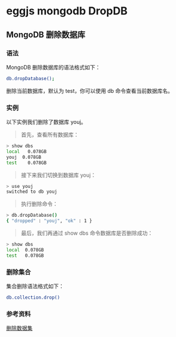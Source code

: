 # eggjs mongodb DropDB

## MongoDB 删除数据库

### 语法
MongoDB 删除数据库的语法格式如下：
```bash
db.dropDatabase();
```
删除当前数据库，默认为 test，你可以使用 db 命令查看当前数据库名。

### 实例
以下实例我们删除了数据库 youj。

> 首先，查看所有数据库：

```bash
> show dbs
local   0.078GB
youj  0.078GB
test    0.078GB
```

> 接下来我们切换到数据库 youj：

```bash
> use youj
switched to db youj
```

> 执行删除命令：

```bash
> db.dropDatabase()
{ "dropped" : "youj", "ok" : 1 }
```

> 最后，我们再通过 show dbs 命令数据库是否删除成功：

```bash
> show dbs
local  0.078GB
test   0.078GB
```

### 删除集合
集合删除语法格式如下：
```bash
db.collection.drop()
```

### 参考资料
[删除数据集](https://www.w3cschool.cn/mongodb/mongodb-dropdatabase.html)


